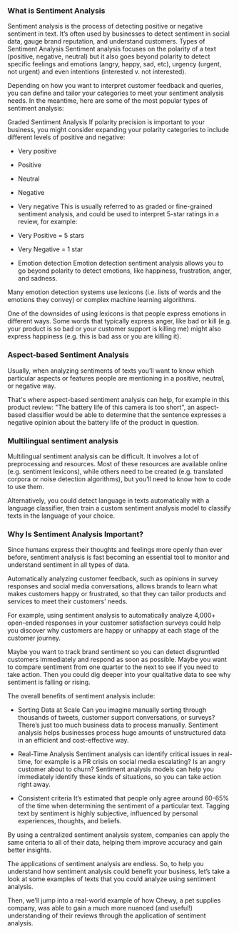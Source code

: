 ### What is Sentiment Analysis

Sentiment analysis is the process of detecting positive or negative sentiment in text. It’s often used by businesses to detect sentiment in social data, gauge brand reputation, and understand customers.
Types of Sentiment Analysis
Sentiment analysis focuses on the polarity of a text (positive, negative, neutral) but it also goes beyond polarity to detect specific feelings and emotions (angry, happy, sad, etc), urgency (urgent, not urgent) and even intentions (interested v. not interested).

Depending on how you want to interpret customer feedback and queries, you can define and tailor your categories to meet your sentiment analysis needs. In the meantime, here are some of the most popular types of sentiment analysis:

Graded Sentiment Analysis
If polarity precision is important to your business, you might consider expanding your polarity categories to include different levels of positive and negative:

 - Very positive
 - Positive
 - Neutral
 - Negative
 - Very negative
This is usually referred to as graded or fine-grained sentiment analysis, and could be used to interpret 5-star ratings in a review, for example:

 - Very Positive = 5 stars
 - Very Negative = 1 star
 - Emotion detection
Emotion detection sentiment analysis allows you to go beyond polarity to detect emotions, like happiness, frustration, anger, and sadness.

Many emotion detection systems use lexicons (i.e. lists of words and the emotions they convey) or complex machine learning algorithms.

One of the downsides of using lexicons is that people express emotions in different ways. Some words that typically express anger, like bad or kill (e.g. your product is so bad or your customer support is killing me) might also express happiness (e.g. this is bad ass or you are killing it).

### Aspect-based Sentiment Analysis
Usually, when analyzing sentiments of texts you’ll want to know which particular aspects or features people are mentioning in a positive, neutral, or negative way.

That's where aspect-based sentiment analysis can help, for example in this product review: "The battery life of this camera is too short", an aspect-based classifier would be able to determine that the sentence expresses a negative opinion about the battery life of the product in question.

### Multilingual sentiment analysis
Multilingual sentiment analysis can be difficult. It involves a lot of preprocessing and resources. Most of these resources are available online (e.g. sentiment lexicons), while others need to be created (e.g. translated corpora or noise detection algorithms), but you’ll need to know how to code to use them.

Alternatively, you could detect language in texts automatically with a language classifier, then train a custom sentiment analysis model to classify texts in the language of your choice.

### Why Is Sentiment Analysis Important?
Since humans express their thoughts and feelings more openly than ever before, sentiment analysis is fast becoming an essential tool to monitor and understand sentiment in all types of data.

Automatically analyzing customer feedback, such as opinions in survey responses and social media conversations, allows brands to learn what makes customers happy or frustrated, so that they can tailor products and services to meet their customers’ needs.

For example, using sentiment analysis to automatically analyze 4,000+ open-ended responses in your customer satisfaction surveys could help you discover why customers are happy or unhappy at each stage of the customer journey.

Maybe you want to track brand sentiment so you can detect disgruntled customers immediately and respond as soon as possible. Maybe you want to compare sentiment from one quarter to the next to see if you need to take action. Then you could dig deeper into your qualitative data to see why sentiment is falling or rising.

The overall benefits of sentiment analysis include:

 - Sorting Data at Scale
Can you imagine manually sorting through thousands of tweets, customer support conversations, or surveys? There’s just too much business data to process manually. Sentiment analysis helps businesses process huge amounts of unstructured data in an efficient and cost-effective way.

- Real-Time Analysis
Sentiment analysis can identify critical issues in real-time, for example is a PR crisis on social media escalating? Is an angry customer about to churn? Sentiment analysis models can help you immediately identify these kinds of situations, so you can take action right away.

 - Consistent criteria
It’s estimated that people only agree around 60-65% of the time when determining the sentiment of a particular text. Tagging text by sentiment is highly subjective, influenced by personal experiences, thoughts, and beliefs.

By using a centralized sentiment analysis system, companies can apply the same criteria to all of their data, helping them improve accuracy and gain better insights.

The applications of sentiment analysis are endless. So, to help you understand how sentiment analysis could benefit your business, let’s take a look at some examples of texts that you could analyze using sentiment analysis.

Then, we’ll jump into a real-world example of how Chewy, a pet supplies company, was able to gain a much more nuanced (and useful!) understanding of their reviews through the application of sentiment analysis.
